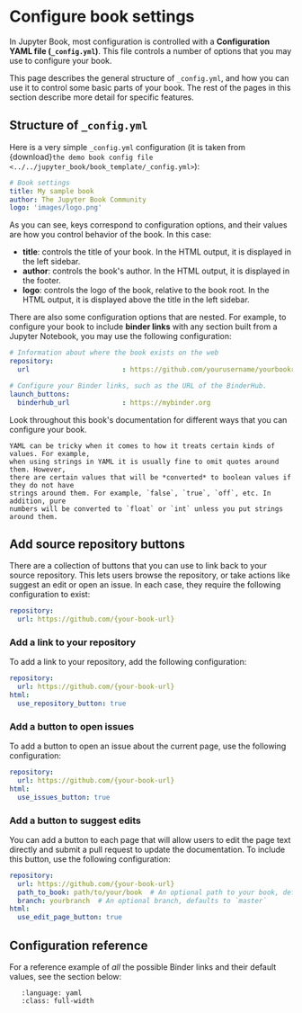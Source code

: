 # Configure book settings

In Jupyter Book, most configuration is controlled with a
**Configuration YAML file (`_config.yml`)**. This file controls a number
of options that you may use to configure your book.

This page describes the general structure of `_config.yml`, and how
you can use it to control some basic parts of your book. The rest of the
pages in this section describe more detail for specific features.

## Structure of `_config.yml`

Here is a very simple `_config.yml` configuration (it is taken from
{download}`the demo book config file <../../jupyter_book/book_template/_config.yml>`):

```yaml
# Book settings
title: My sample book
author: The Jupyter Book Community
logo: 'images/logo.png'
```

As you can see, keys correspond to configuration options, and their values are how
you control behavior of the book. In this case:

* **title**: controls the title of your book.
  In the HTML output, it is displayed in the left sidebar.
* **author**: controls the book's author.
  In the HTML output, it is displayed in the footer.
* **logo**: controls the logo of the book, relative to the book root.
  In the HTML output, it is displayed above the title in the left sidebar.

There are also some configuration options that are nested. For example, to configure
your book to include **binder links** with any section built from a Jupyter Notebook,
you may use the following configuration:

```yaml
# Information about where the book exists on the web
repository:
  url                       : https://github.com/yourusername/yourbookrepo

# Configure your Binder links, such as the URL of the BinderHub.
launch_buttons:
  binderhub_url             : https://mybinder.org
```

Look throughout this book's documentation for different ways that you can configure
your book.

```{caution}
YAML can be tricky when it comes to how it treats certain kinds of values. For example,
when using strings in YAML it is usually fine to omit quotes around them. However,
there are certain values that will be *converted* to boolean values if they do not have
strings around them. For example, `false`, `true`, `off`, etc. In addition, pure
numbers will be converted to `float` or `int` unless you put strings around them.
```

## Add source repository buttons

There are a collection of buttons that you can use to link back to your source
repository. This lets users browse the repository, or take actions like suggest
an edit or open an issue. In each case, they require the following configuration
to exist:

```yaml
repository:
  url: https://github.com/{your-book-url}
```

### Add a link to your repository

To add a link to your repository, add the following configuration:

```yaml
repository:
  url: https://github.com/{your-book-url}
html:
  use_repository_button: true
```

### Add a button to open issues

To add a button to open an issue about the current page, use the following
configuration:

```yaml
repository:
  url: https://github.com/{your-book-url}
html:
  use_issues_button: true
```

### Add a button to suggest edits

You can add a button to each page that will allow users to edit the page text
directly and submit a pull request to update the documentation. To include this
button, use the following configuration:

```yaml
repository:
  url: https://github.com/{your-book-url}
  path_to_book: path/to/your/book  # An optional path to your book, defaults to repo root
  branch: yourbranch  # An optional branch, defaults to `master`
html:
  use_edit_page_button: true
```

## Configuration reference

For a reference example of *all* the possible Binder links and their default values, see the section below:

```{literalinclude} ../../jupyter_book/default_config.yml
   :language: yaml
   :class: full-width
```
